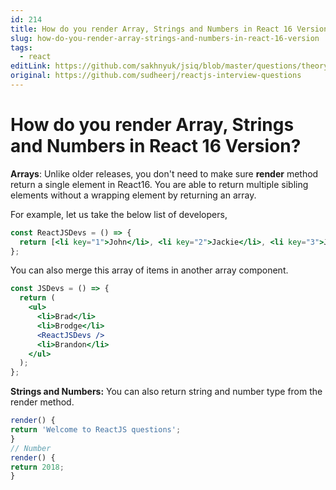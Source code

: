```yaml
---
id: 214
title: How do you render Array, Strings and Numbers in React 16 Version?
slug: how-do-you-render-array-strings-and-numbers-in-react-16-version
tags:
  - react
editLink: https://github.com/sakhnyuk/jsiq/blob/master/questions/theory/react/214.md
original: https://github.com/sudheerj/reactjs-interview-questions
---
```


# How do you render Array, Strings and Numbers in React 16 Version?

**Arrays**: Unlike older releases, you don't need to make sure **render** method return a single element in React16. You are able to return multiple sibling elements without a wrapping element by returning an array.

For example, let us take the below list of developers,

```jsx
const ReactJSDevs = () => {
  return [<li key="1">John</li>, <li key="2">Jackie</li>, <li key="3">Jordan</li>];
};
```

You can also merge this array of items in another array component.

```jsx
const JSDevs = () => {
  return (
    <ul>
      <li>Brad</li>
      <li>Brodge</li>
      <ReactJSDevs />
      <li>Brandon</li>
    </ul>
  );
};
```

**Strings and Numbers:** You can also return string and number type from the render method.

```jsx
render() {
return 'Welcome to ReactJS questions';
}
// Number
render() {
return 2018;
}
```